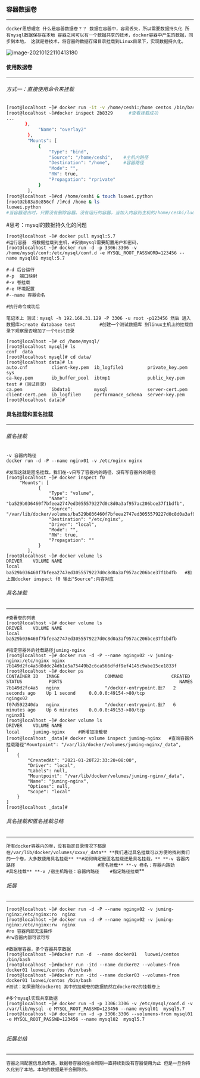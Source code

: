 ### 容器数据卷

------

`docker思想理念
什么是容器数据卷？？
数据在容器中，容易丢失，所以需要数据持久化
所有mysql数据保存在本地
容器之间可以有一个数据共享的技术，docker容器中产生的数据，同步到本地，
这就是卷技术，将容器的数据存储目录挂载到Linux目录下，实现数据持久化。`

![image-20210122110413180](C:\Users\wEI\AppData\Roaming\Typora\typora-user-images\image-20210122110413180.png)

#### 使用数据卷

------

###### 方式一：直接使用命令来挂载

```sh
[root@localhost ~]# docker run -it -v /home/ceshi:/home centos /bin/bash
[root@localhost ~]#docker inspect 2b8329      #查看挂载成功
...
       },
            "Name": "overlay2"
        },
        "Mounts": [
            {
                "Type": "bind",
                "Source": "/home/ceshi",    #主机内路径
                "Destination": "/home",     #容器路径
                "Mode": "",
                "RW": true,
                "Propagation": "rprivate"
            }
        ],
[root@localhost ~]#cd /home/ceshi & touch luowei.python
[root@2b83a8e856cf /]#cd /home & ls
luowei.python		
#当容器退出时，只要没有删除容器。没有运行的容器，当加入内容到主机的/home/ceshi/luowei.python里，都是可以同步到容器内/home/luowei.python文件里的。
```

#思考：mysql的数据持久化的问题

```shell
[root@localhost ~]# docker pull mysql:5.7
#运行容器  将数据挂载到主机，#安装mysql需要配置用户和密码，
[root@localhost ~]# docker run -d -p 3306:3306 -v /home/mysql/conf:/etc/mysql/conf.d -e MYSQL_ROOT_PASSWORD=123456 --name mysql01 mysql:5.7

#-d 后台运行
#-p  端口映射
#-v 卷挂载
#-e 环境配置
#--name 容器命名
```



```shell
#执行命令成功后 

笔记本上 测试：mysql -h 192.168.31.129 -P 3306 -u root -p123456 然后 进入数据库>create database test         #创建一个测试数据库 到linux主机上的挂载目录下观察是否增加了一个test目录

[root@localhost ~]# cd /home/mysql/
[root@localhost mysql]# ls
conf  data
[root@localhost mysql]# cd data/
[root@localhost data]# ls
auto.cnf         client-key.pem  ib_logfile1         private_key.pem  sys
ca-key.pem       ib_buffer_pool  ibtmp1              public_key.pem   test #（测试目录）
ca.pem           ibdata1         mysql               server-cert.pem
client-cert.pem  ib_logfile0     performance_schema  server-key.pem
[root@localhost data]# 
```

#### 具名挂载和匿名挂载

------

###### 匿名挂载

```shell
-v 容器内路径
docker run -d -P --name nginx01 -v /etc/nginx nginx   

#发现这就是匿名挂载，我们在-v只写了容器内的路径，没有写容器外的路径
[root@localhost ~]# docker inspect f0
     "Mounts": [
            {
                "Type": "volume",
                "Name": "ba529b036460f7bfeea2747ed3055579227d0c8d0a3af957ac206bce37f1bdfb",
                "Source": "/var/lib/docker/volumes/ba529b036460f7bfeea2747ed3055579227d0c8d0a3af957ac206bce37f1bdfb/_data",
                "Destination": "/etc/nginx",
                "Driver": "local",
                "Mode": "",
                "RW": true,
                "Propagation": ""
            }
        ],
[root@localhost ~]# docker volume ls
DRIVER    VOLUME NAME
local     ba529b036460f7bfeea2747ed3055579227d0c8d0a3af957ac206bce37f1bdfb   #和上面docker inspect f0 输出"Source":内容对应
```

###### 具名挂载

------



```shell
#查看卷的列表
[root@localhost ~]# docker volume ls
DRIVER    VOLUME NAME
local     ba529b036460f7bfeea2747ed3055579227d0c8d0a3af957ac206bce37f1bdfb

#指定容器外的挂载路径juming-nginx
[root@localhost ~]# docker run -d -P --name ngingx02 -v juming-nginx:/etc/nginx nginx  
7b149d2fc4a5d8ddc24db1e5a75449b2c6ca566dfdf9ef4145c9abe15ce1833f
[root@localhost ~]# docker ps
CONTAINER ID   IMAGE                 COMMAND                  CREATED          STATUS          PORTS                                            NAMES
7b149d2fc4a5   nginx                 "/docker-entrypoint.鈥?   2 seconds ago    Up 1 second     0.0.0.0:49154->80/tcp                            ngingx02
f07d592240da   nginx                 "/docker-entrypoint.鈥?   6 minutes ago    Up 6 minutes    0.0.0.0:49153->80/tcp                            nginx01
[root@localhost ~]# docker volume ls
DRIVER    VOLUME NAME
local     juming-nginx     #新增加挂载卷
[root@localhost _data]# docker volume inspect juming-nginx   #查询容器外挂载路径"Mountpoint": "/var/lib/docker/volumes/juming-nginx/_data",
[
    {
        "CreatedAt": "2021-01-20T22:33:20+08:00",
        "Driver": "local",
        "Labels": null,
        "Mountpoint": "/var/lib/docker/volumes/juming-nginx/_data",
        "Name": "juming-nginx",
        "Options": null,
        "Scope": "local"
    }
]
[root@localhost _data]# 
```

###### 具名挂载和匿名挂载总结

------

`所有docker容器内的卷，没有指定目录情况下都是在/var/lib/docker/volumes/xxxx/_data**
**我们通过具名挂载可以方便的找到我们的一个卷，大多数使用具名挂载**
**#如何确定是匿名挂载还是具名挂载，**
**-v 容器内路径                               #匿名挂载**
**-v 卷名：容器内路劲                  #具名挂载**
**-v /宿主机路径：容器内路径    #指定路径挂载`**

###### 拓展

------



```shell
[root@localhost ~]# docker run -d -P --name ngingx02 -v juming-nginx:/etc/nginx:ro  nginx
[root@localhost ~]# docker run -d -P --name ngingx02 -v juming-nginx:/etc/nginx:rw  nginx
#ro 容器内部无法操作
#rw容器内部可读可写

#数据卷容器，多个容器共享数据
[root@localhost ~]#docker run -d  --name docker01   luowei/centos /bin/bash
[root@localhost ~]#docker run -itd --name docker02 --volumes-from docker01 luowei/centos /bin/bash
[root@localhost ~]#docker run -itd --name docker03 --volumes-from docker01 luowei/centos /bin/bash
#测试：如果删除docker01 其中的挂载卷的数据依然在docker02的挂载卷上

#多个mysql实现共享数据
[root@localhost ~]# docker run -d -p 3306:3306 -v /etc/mysql/conf.d -v /var/lib/mysql -e MYSQL_ROOT_PASSWD=123456 --name mysql01  mysql5.7
[root@localhost ~]# docker run -d -p 3306:3306 --volumens-from mysql01 -e MYSQL_ROOT_PASSWD=123456 --name mysql02  mysql5.7


```

###### 拓展总结

------

`容器之间配置信息的传递，数据卷容器的生命周期一直持续到没有容器使用为止
但是一旦你持久化到了本地，本地的数据是不会删除的。`